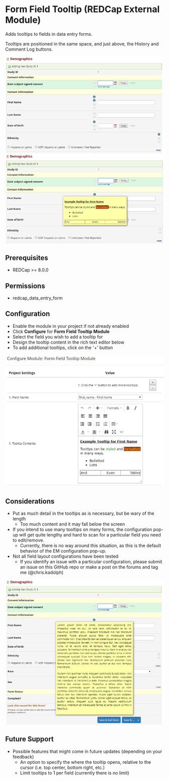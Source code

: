 # Form Field Tooltip (REDCap External Module)
Adds tooltips to fields in data entry forms.

Tooltips are positioned in the same space, and just above, the History and Comment Log buttons.

![example output of a form field tooltip](imgs/example3.PNG)
![example output of a form field tooltip](imgs/example.PNG)

## Prerequisites
- REDCap >= 8.0.0

## Permissions
- redcap_data_entry_form

## Configuration
- Enable the module in your project if not already enabled
- Click **Configure** for **Form Field Tooltip Module**
- Select the field you wish to add a tooltip for
- Design the tooltip content in the rich text editor below
- To add additional tooltips, click on the '+' button

![form field tooltip configuration](imgs/config.PNG)

## Considerations
- Put as much detail in the tooltips as is necessary, but be wary of the length
  - Too much content and it may fall below the screen
- If you intend to use many tooltips on many forms, the configuration pop-up will get quite lengthy and hard to scan for a particular field you need to edit/remove.
  - Currently, there is no way around this situation, as this is the default behavior of the EM configuration pop-up.
- Not all field layout configurations have been tested
  - If you identify an issue with a particular configuration, please submit an issue on this GitHub repo or make a post on the forums and tag me (@chris.kadolph)

![example 2 output of a form field tooltip](imgs/example2.PNG)

## Future Support
- Possible features that might come in future updates (depending on your feedback)
  - An option to specify the where the tooltip opens, relative to the cursor (i.e. top center, bottom right, etc.)
  - Limit tooltips to 1 per field (currently there is no limit)
